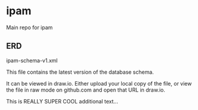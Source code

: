 # ipam
Main repo for ipam

## ERD

ipam-schema-v1.xml 

  This file contains the latest version of the database schema.

  It can be viewed in draw.io. Either upload your local copy of the file,
  or view the file in raw mode on github.com and open that URL in draw.io.

This is REALLY SUPER COOL additional text...


